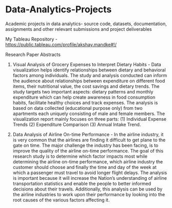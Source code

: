 # Data-Analytics-Projects
Academic projects in data analytics- source code, datasets, documentation, assignments and other relevant submissions and project deliverables 

My Tableau Repository - https://public.tableau.com/profile/akshay.mandke#!/

Research Paper Abstracts
1. Visual Analysis of Grocery Expenses to Interpret Dietary Habits - 
Data visualization helps identify relationships between dietary and behavioral factors among individuals. The study and analysis conducted can inform the audience about relationships between expenditure on different food items, their nutritional value, the cost savings and dietary trends. The study targets two important aspects: dietary patterns and monthly expenditure which can help create awareness in food consumption habits, facilitate healthy choices and track expenses. The analysis is based on data collected (educational purpose only) from two apartments each uniquely consisting of male and female members. The visualization report mainly focuses on three parts: (1) Individual Expense Trends (2) Expenditure Comparison (3) Annual Intake Trend.

2. Data Analysis of Airline On-time Performance - 
In the airline industry, it is very common that the airlines are finding it difficult to get plane to the gate on time. The major challenge the industry has been facing, is to
improve the quality of the airline on-time performance. The goal of this research study is to determine which factor impacts most while determining the airline on-time performance, which airline industry the customer should choose and finally the time and day of the week at which a passenger must travel to avoid longer flight delays. The analysis is important because it will increase the Nation’s understanding of airline transportation statistics and enable the people to better informed decisions about their travels. Additionally, this analysis can be used by the airline industries to work upon their performance by looking into the root causes of the various factors affecting it.
